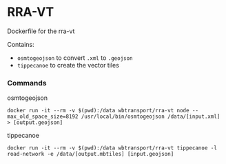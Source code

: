 # RRA-VT

Dockerfile for the rra-vt

Contains:
- `osmtogeojson` to convert `.xml` to `.geojson`
- `tippecanoe` to create the vector tiles

### Commands

osmtogeojson
```
docker run -it --rm -v $(pwd):/data wbtransport/rra-vt node --max_old_space_size=8192 /usr/local/bin/osmtogeojson /data/[input.xml] > [output.geojson]
```

tippecanoe
```
docker run -it --rm -v $(pwd):/data wbtransport/rra-vt tippecanoe -l road-network -e /data/[output.mbtiles] [input.geojson]
```
